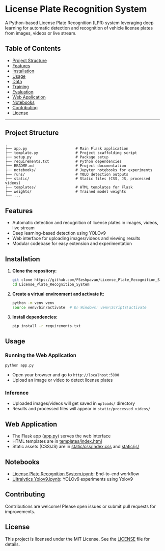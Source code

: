 # License Plate Recognition System

A Python-based License Plate Recognition (LPR) system leveraging deep learning for automatic detection and recognition of vehicle license plates from images, videos or live stream.

## Table of Contents

- [Project Structure](#project-structure)
- [Features](#features)
- [Installation](#installation)
- [Usage](#usage)
- [Data](#data)
- [Training](#training)
- [Evaluation](#evaluation)
- [Web Application](#web-application)
- [Notebooks](#notebooks)
- [Contributing](#contributing)
- [License](#license)

---

## Project Structure

```
.
├── app.py                      # Main Flask application
├── template.py                 # Project scaffolding script
├── setup.py                    # Package setup
├── requirements.txt            # Python dependencies
├── README.md                   # Project documentation
├── notebooks/                  # Jupyter notebooks for experiments
├── runs/                       # YOLO detection outputs
├── static/                     # Static files (CSS, JS, processed videos)
├── templates/                  # HTML templates for Flask
├── weights/                    # Trained model weights
└── ...
```

## Features

- Automatic detection and recognition of license plates in images, videos, live stream
- Deep learning-based detection using YOLOv9
- Web interface for uploading images/videos and viewing results
- Modular codebase for easy extension and experimentation

## Installation

1. **Clone the repository:**
   ```sh
   git clone https://github.com/PSeshpavan/License_Plate_Recognition_System.git
   cd License_Plate_Recognition_System
   ```

2. **Create a virtual environment and activate it:**
   ```sh
   python -m venv venv
   source venv/bin/activate  # On Windows: venv\Scripts\activate
   ```

3. **Install dependencies:**
   ```sh
   pip install -r requirements.txt
   ```

## Usage

### Running the Web Application

```sh
python app.py
```

- Open your browser and go to `http://localhost:5000`
- Upload an image or video to detect license plates

### Inference

- Uploaded images/videos will get saved in `uploads/` directory
- Results and processed files will appear in `static/processed_videos/`

## Web Application

- The Flask app ([app.py](app.py)) serves the web interface
- HTML templates are in [templates/index.html](templates/index.html)
- Static assets (CSS/JS) are in [static/css/index.css](static/css/index.css) and [static/js/](static/js/)

## Notebooks

- [License Plate Recognition System.ipynb](notebooks/License%20Plate%20Recognition%20System.ipynb): End-to-end workflow
- [Ultralytics Yolov9.ipynb](notebooks/Ultralytics%20Yolov9.ipynb): YOLOv9 experiments using Yolov9

## Contributing

Contributions are welcome! Please open issues or submit pull requests for improvements.

## License

This project is licensed under the MIT License. See the [LICENSE](LICENSE) file for details.